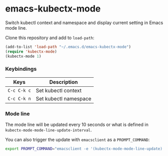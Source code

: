 # emacs-kubectx-mode

Switch kubectl context and namespace and display current setting in Emacs mode line.

Clone this repository and add to `load-path`:
```lisp
(add-to-list 'load-path "~/.emacs.d/emacs-kubectx-mode")
(require 'kubectx-mode)
(kubectx-mode 1)
```

### Keybindings

| Keys        | Description               |
| ---------   | ------------------------- |
| `C-c C-k c` | Set kubectl context       |
| `C-c C-k n` | Set kubectl namespace     |

### Mode line

The mode line will be updated every 10 seconds or what is defined in
`kubectx-mode-mode-line-update-interval`. 

You can also trigger the update with `emacsclient` as a `PROMPT_COMMAND`:

```bash
export PROMPT_COMMAND="emacsclient -e '(kubectx-mode-mode-line-update)' &>/dev/null"
```
